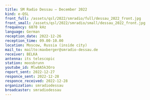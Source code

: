 ```yaml
---
title: SM Radio Dessau — December 2022
kind: e-QSL
front_full: /assets/qsl/2022/smradio/full/dessau_2022_front.jpg
front_small: /assets/qsl/2022/smradio/small/dessau_2022_front.jpg
frequency: 6070 kHz
language: German
reception_date: 2022-12-26
reception_time: 09.00-10.00
location: Moscow, Russia (inside city)
mail_to: mailto:maxberger@smradio-dessau.de
receiver: BELKA
antenna: its telescopic
station: moosbrunn
youtube_id: Mlw8A5k3Oro
report_sent: 2022-12-27
responce_sent: 2022-12-28
responce_received: 2022-12-28
organization: smradiodessau
broadcaster: smradiodessau
---
```

